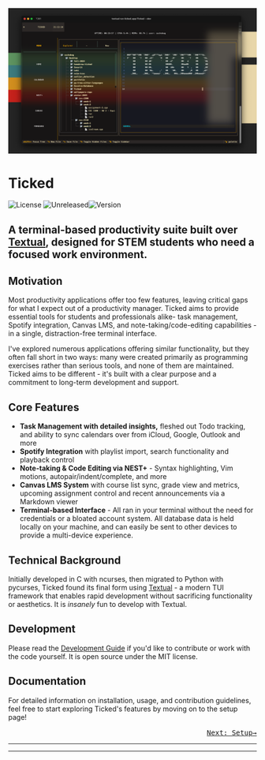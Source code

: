 
<img src="./images/intro.png" alt="Screenshot of Tick interface" width="800">

# Ticked 
![License](https://img.shields.io/badge/license-MIT-blue) ![Unreleased](https://img.shields.io/badge/beta-pre%20release-yellow)![Version](https://img.shields.io/badge/version-%200.2.2-orange)

       
## A terminal-based productivity suite built over [Textual](https://textual.textualize.io), designed for STEM students who need a focused work environment.


## Motivation

Most productivity applications offer too few features, leaving critical gaps for what I expect out of a productivity manager. Ticked aims to provide essential tools for students and professionals alike- task management, Spotify integration, Canvas LMS, and note-taking/code-editing capabilities - in a single, distraction-free terminal interface.

I've explored numerous applications offering similar functionality, but they often fall short in two ways: many were created primarily as programming exercises rather than serious tools, and none of them are maintained. Ticked aims to be different - it's built with a clear purpose and a commitment to long-term development and support.

## Core Features

- **Task Management with detailed insights,** fleshed out Todo tracking, and ability to sync calendars over from iCloud, Google, Outlook and more
- **Spotify Integration** with playlist import, search functionality and playback control
- **Note-taking & Code Editing via NEST+** - Syntax highlighting, Vim motions, autopair/indent/complete, and more
- **Canvas LMS System** with course list sync, grade view and metrics, upcoming assignment control and recent announcements via a Markdown viewer
- **Terminal-based Interface** - All ran in your terminal without the need for credentials or a bloated account system. All database data is held locally on your machine, and can easily be sent to other devices to provide a multi-device experience.

## Technical Background

Initially developed in C with ncurses, then migrated to Python with pycurses, Ticked found its final form using [Textual](https://textual.textualize.io) - a modern TUI framework that enables rapid development without sacrificing functionality or aesthetics. It is _insanely_ fun to develop with Textual.

## Development

Please read the <a href="#dev" onclick="event.preventDefault(); loadPage('dev');">Development Guide</a> if you'd like to contribute or work with the code yourself. It is open source under the MIT license.

## Documentation

For detailed information on installation, usage, and contribution guidelines, feel free to start exploring Ticked's features by moving on to the setup page!

<div align="right">
<a href="#quick-start" onclick="event.preventDefault(); loadPage('quick-start');">
    <kbd>Next: Setup→</kbd>
</a>
</div>

--------
---------
